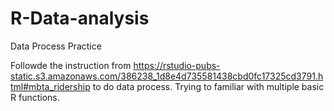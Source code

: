 # R-Data-analysis
Data Process Practice

Followde the instruction from https://rstudio-pubs-static.s3.amazonaws.com/386238_1d8e4d735581438cbd0fc17325cd3791.html#mbta_ridership to do data process.
Trying to familiar with multiple basic R functions.


